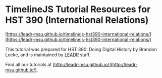 # TimelineJS Tutorial Resources for HST 390 (International Relations)

[https://leadr-msu.github.io/timelinejs-hst390-international-relations/](https://leadr-msu.github.io/timelinejs-hst390-international-relations/)

This tutorial was prepared for HST 390: Doing Digital History by Brandon Locke, and is maintained by [LEADR](leadr.msu.edu) staff. 

Find all our tutorials at [http://leadr-msu.github.io/](http://leadr-msu.github.io/).
